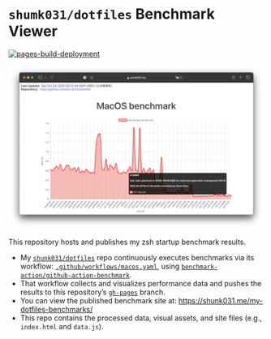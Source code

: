 # `shumk031/dotfiles` Benchmark Viewer

[![pages-build-deployment](https://github.com/shunk031/my-dotfiles-benchmarks/actions/workflows/pages/pages-build-deployment/badge.svg)](https://github.com/shunk031/my-dotfiles-benchmarks/actions/workflows/pages/pages-build-deployment)

![](./.github/screenshot.png)

This repository hosts and publishes my zsh startup benchmark results. 

- My [`shunk031/dotfiles`](https://github.com/shunk031/dotfiles) repo continuously executes benchmarks via its workflow: [`.github/workflows/macos.yaml`](https://github.com/shunk031/dotfiles/blob/master/.github/workflows/macos.yaml), using [`benchmark-action/github-action-benchmark`](https://github.com/benchmark-action/github-action-benchmark).  
- That workflow collects and visualizes performance data and pushes the results to this repository’s [`gh-pages`](https://github.com/shunk031/my-dotfiles-benchmarks/tree/gh-pages) branch.  
- You can view the published benchmark site at: https://shunk031.me/my-dotfiles-benchmarks/  
- This repo contains the processed data, visual assets, and site files (e.g., `index.html` and `data.js`).  
